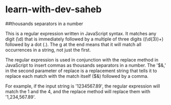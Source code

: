 # learn-with-dev-saheb
##thousands separators in a number

This is a regular expression written in JavaScript syntax. It matches any digit (\d) that is immediately followed by a multiple of three digits ((\d{3})+) followed by a dot (\.). The g at the end means that it will match all occurrences in a string, not just the first.

The regular expression is used in conjunction with the replace method in JavaScript to insert commas as thousands separators in a number. The '$&,' in the second parameter of replace is a replacement string that tells it to replace each match with the match itself ($&) followed by a comma.

For example, if the input string is '1234567.89', the regular expression will match the 1 and the 4, and the replace method will replace them with '1,234,567.89'.
